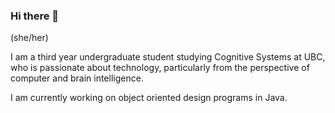 ### Hi there 👋

<!--
**sandraradic/sandraradic** is a ✨ _special_ ✨ repository because its `README.md` (this file) appears on your GitHub profile.

Here are some ideas to get you started:

- 🔭 I’m currently working on ...
- 🌱 I’m currently learning ...
- 👯 I’m looking to collaborate on ...
- 🤔 I’m looking for help with ...
- 💬 Ask me about ...
- 📫 How to reach me: ...
- 😄 Pronouns: ...
- ⚡ Fun fact: ...
-->

(she/her)

I am a third year undergraduate student studying Cognitive Systems at UBC, who is passionate about technology, particularly from the perspective of computer and brain intelligence.

I am currently working on object oriented design programs in Java.
